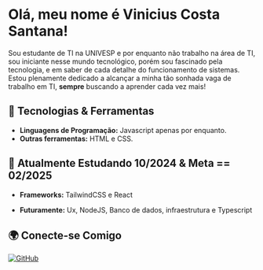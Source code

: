 # Olá, meu nome é Vinicius Costa Santana!

Sou estudante de TI na UNIVESP e por enquanto não trabalho na área de TI, sou iniciante nesse mundo tecnológico, porém sou fascinado pela tecnologia, e em saber de cada detalhe do funcionamento de sistemas. Estou plenamente dedicado a alcançar a minha tão sonhada vaga de trabalho em TI, **sempre** buscando a aprender cada vez mais!

## 🔧 Tecnologias & Ferramentas

- **Linguagens de Programação:** Javascript apenas por enquanto.
- **Outras ferramentas:** HTML e CSS.


## 🌱 Atualmente Estudando 10/2024 & Meta == 02/2025

- **Frameworks:** TailwindCSS e React

- **Futuramente:** Ux, NodeJS, Banco de dados, infraestrutura e Typescript

## 🌍 Conecte-se Comigo

[![GitHub](https://img.shields.io/badge/GitHub-000?style=for-the-badge&logo=github&logoColor=30A3DC)](https://github.com/vini-santana14)
